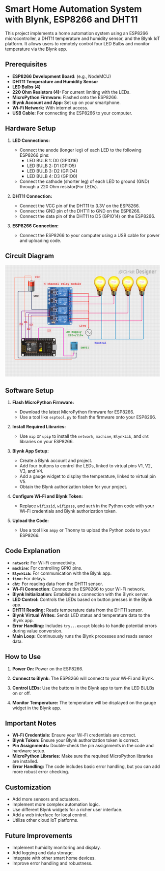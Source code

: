 # Smart Home Automation System with Blynk, ESP8266 and DHT11

This project implements a home automation system using an ESP8266 microcontroller, a DHT11 temperature and humidity sensor, and the Blynk IoT platform. It allows users to remotely control four LED Bulbs and monitor temperature via the Blynk app.

## Prerequisites

* **ESP8266 Development Board:** (e.g., NodeMCU)
* **DHT11 Temperature and Humidity Sensor**
* **LED Bulbs (4)**
* **220 Ohm Resistors (4):** For current limiting with the LEDs.
* **MicroPython Firmware:** Flashed onto the ESP8266.
* **Blynk Account and App:** Set up on your smartphone.
* **Wi-Fi Network:** With internet access.
* **USB Cable:** For connecting the ESP8266 to your computer.

## Hardware Setup

1.  **LED Connections:**
    * Connect the anode (longer leg) of each LED to the following ESP8266 pins:
        * LED BULB 1: D0 (GPIO16)
        * LED BULB 2: D1 (GPIO5)
        * LED BULB 3: D2 (GPIO4)
        * LED BULB 4: D3 (GPIO0)
    * Connect the cathode (shorter leg) of each LED to ground (GND) through a 220 Ohm resistor(For LEDs).

2.  **DHT11 Connection:**
    * Connect the VCC pin of the DHT11 to 3.3V on the ESP8266.
    * Connect the GND pin of the DHT11 to GND on the ESP8266.
    * Connect the data pin of the DHT11 to D5 (GPIO14) on the ESP8266.

3.  **ESP8266 Connection:**
    * Connect the ESP8266 to your computer using a USB cable for power and uploading code.

## Circuit Diagram
![ESP8266 Home Automation System with Blynk and DHT11](circuit_image_(1).png)


## Software Setup

1.  **Flash MicroPython Firmware:**
    * Download the latest MicroPython firmware for ESP8266.
    * Use a tool like `esptool.py` to flash the firmware onto your ESP8266.

2.  **Install Required Libraries:**
    * Use `mip` or `upip` to install the `network`, `machine`, `BlynkLib`, and `dht` libraries on your ESP8266.

3.  **Blynk App Setup:**
    * Create a Blynk account and project.
    * Add four buttons to control the LEDs, linked to virtual pins V1, V2, V3, and V4.
    * Add a gauge widget to display the temperature, linked to virtual pin V5.
    * Obtain the Blynk authorization token for your project.

4.  **Configure Wi-Fi and Blynk Token:**
    * Replace `wifissid`, `wifipass`, and `auth` in the Python code with your Wi-Fi credentials and Blynk authorization token.

5.  **Upload the Code:**
    * Use a tool like `ampy` or Thonny to upload the Python code to your ESP8266.

## Code Explanation

* **`network`:** For Wi-Fi connectivity.
* **`machine`:** For controlling GPIO pins.
* **`BlynkLib`:** For communication with the Blynk app.
* **`time`:** For delays.
* **`dht`:** For reading data from the DHT11 sensor.
* **Wi-Fi Connection:** Connects the ESP8266 to your Wi-Fi network.
* **Blynk Initialization:** Establishes a connection with the Blynk server.
* **LED Control:** Controls the LEDs based on button presses in the Blynk app.
* **DHT11 Reading:** Reads temperature data from the DHT11 sensor.
* **Blynk Virtual Writes:** Sends LED status and temperature data to the Blynk app.
* **Error Handling:** Includes `try...except` blocks to handle potential errors during value conversion.
* **Main Loop:** Continuously runs the Blynk processes and reads sensor data.

## How to Use

1.  **Power On:** Power on the ESP8266.

2.  **Connect to Blynk:** The ESP8266 will connect to your Wi-Fi and Blynk.

3.  **Control LEDs:** Use the buttons in the Blynk app to turn the LED BULBs on or off.

4.  **Monitor Temperature:** The temperature will be displayed on the gauge widget in the Blynk app.

## Important Notes

* **Wi-Fi Credentials:** Ensure your Wi-Fi credentials are correct.
* **Blynk Token:** Ensure your Blynk authorization token is correct.
* **Pin Assignments:** Double-check the pin assignments in the code and hardware setup.
* **MicroPython Libraries:** Make sure the required MicroPython libraries are installed.
* **Error Handling:** The code includes basic error handling, but you can add more robust error checking.

## Customization

* Add more sensors and actuators.
* Implement more complex automation logic.
* Use different Blynk widgets for a richer user interface.
* Add a web interface for local control.
* Utilize other cloud IoT platforms.

## Future Improvements

* Implement humidity monitoring and display.
* Add logging and data storage.
* Integrate with other smart home devices.
* Improve error handling and robustness.

